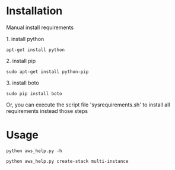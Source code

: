 Installation
============

Manual install requirements

1\. install python

```
apt-get install python
```

2\. install pip

```
sudo apt-get install python-pip
```

3\. install boto

```
sudo pip install boto
```

Or, you can execute the script file 'sysrequirements.sh' to install all requirements instead those steps


Usage
=====

```
python aws_help.py -h
```

```
python aws_help.py create-stack multi-instance
```